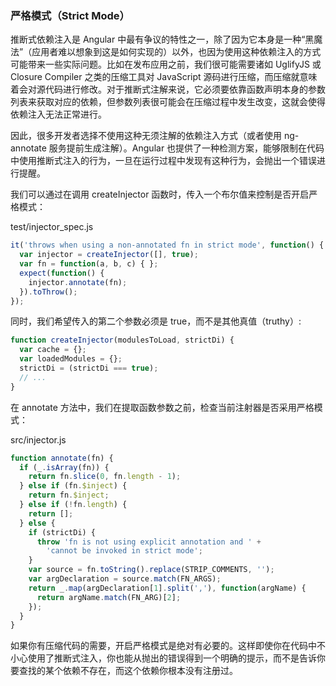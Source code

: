 ### 严格模式（Strict Mode）

推断式依赖注入是 Angular 中最有争议的特性之一，除了因为它本身是一种“黑魔法”（应用者难以想象到这是如何实现的）以外，也因为使用这种依赖注入的方式可能带来一些实际问题。比如在发布应用之前，我们很可能需要诸如 UglifyJS 或 Closure Compiler 之类的压缩工具对 JavaScript 源码进行压缩，而压缩就意味着会对源代码进行修改。对于推断式注解来说，它必须要依靠函数声明本身的参数列表来获取对应的依赖，但参数列表很可能会在压缩过程中发生改变，这就会使得依赖注入无法正常进行。

因此，很多开发者选择不使用这种无须注解的依赖注入方式（或者使用 ng-annotate 服务提前生成注解）。Angular 也提供了一种检测方案，能够限制在代码中使用推断式注入的行为，一旦在运行过程中发现有这种行为，会抛出一个错误进行提醒。

我们可以通过在调用 createInjector 函数时，传入一个布尔值来控制是否开启严格模式：

test/injector\_spec.js

```js
it('throws when using a non-annotated fn in strict mode', function() {
  var injector = createInjector([], true);
  var fn = function(a, b, c) { };
  expect(function() {
    injector.annotate(fn);
  }).toThrow();
});
```

同时，我们希望传入的第二个参数必须是 true，而不是其他真值（truthy）:

```js
function createInjector(modulesToLoad, strictDi) {
  var cache = {};
  var loadedModules = {};
  strictDi = (strictDi === true);
  // ...
}
```

在 annotate 方法中，我们在提取函数参数之前，检查当前注射器是否采用严格模式：

src/injector.js

```js
function annotate(fn) {
  if (_.isArray(fn)) {
    return fn.slice(0, fn.length - 1);
  } else if (fn.$inject) {
    return fn.$inject;
  } else if (!fn.length) {
    return [];
  } else {
    if (strictDi) {
      throw 'fn is not using explicit annotation and ' +
        'cannot be invoked in strict mode';
    }
    var source = fn.toString().replace(STRIP_COMMENTS, '');
    var argDeclaration = source.match(FN_ARGS);
    return _.map(argDeclaration[1].split(','), function(argName) {
      return argName.match(FN_ARG)[2];
    });
  }
}
```

如果你有压缩代码的需要，开启严格模式是绝对有必要的。这样即使你在代码中不小心使用了推断式注入，你也能从抛出的错误得到一个明确的提示，而不是告诉你要查找的某个依赖不存在，而这个依赖你根本没有注册过。

